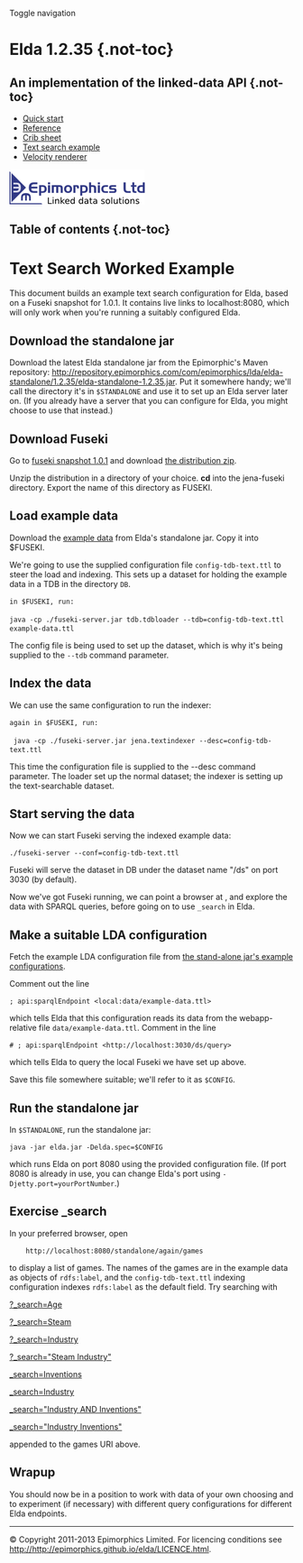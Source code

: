 Toggle navigation

Elda 1.2.35 {.not-toc}
===========

An implementation of the linked-data API {.not-toc}
----------------------------------------

-   [Quick start](index.html)
-   [Reference](reference.html)
-   [Crib sheet](cribsheet.html)
-   [Text search example](search-example.html)
-   [Velocity renderer](velocity.html)

![Epimorphics.com](../epilogo-240.png)

Table of contents {.not-toc}
-----------------

Text Search Worked Example
==========================

This document builds an example text search configuration for Elda,
based on a Fuseki snapshot for 1.0.1. It contains live links to
localhost:8080, which will only work when you're running a suitably
configured Elda.

Download the standalone jar
---------------------------

Download the latest Elda standalone jar from the Epimorphic's Maven
repository:
<http://repository.epimorphics.com/com/epimorphics/lda/elda-standalone/1.2.35/elda-standalone-1.2.35.jar>.
Put it somewhere handy; we'll call the directory it's in `$STANDALONE`
and use it to set up an Elda server later on. (If you already have a
server that you can configure for Elda, you might choose to use that
instead.)

Download Fuseki
---------------

Go to [fuseki snapshot
1.0.1](https://repository.apache.org/content/repositories/snapshots/org/apache/jena/jena-fuseki/1.0.1-SNAPSHOT/)
and download [the distribution
zip](https://repository.apache.org/content/repositories/snapshots/org/apache/jena/jena-fuseki/1.0.1-SNAPSHOT/jena-fuseki-1.0.1-20130914.081056-2-distribution.zip).

Unzip the distribution in a directory of your choice. **cd** into the
jena-fuseki directory. Export the name of this directory as FUSEKI.

Load example data
-----------------

Download the [example
data](https://code.google.com/p/elda/source/browse/elda-standalone/src/main/webapp/data/example-data.ttl)
from Elda's standalone jar. Copy it into \$FUSEKI.

We're going to use the supplied configuration file `config-tdb-text.ttl`
to steer the load and indexing. This sets up a dataset for holding the
example data in a TDB in the directory `DB`.

    in $FUSEKI, run:

    java -cp ./fuseki-server.jar tdb.tdbloader --tdb=config-tdb-text.ttl example-data.ttl

The config file is being used to set up the dataset, which is why it's
being supplied to the `--tdb` command parameter.

Index the data
--------------

We can use the same configuration to run the indexer:

    again in $FUSEKI, run:

     java -cp ./fuseki-server.jar jena.textindexer --desc=config-tdb-text.ttl

This time the configuration file is supplied to the --desc command
parameter. The loader set up the normal dataset; the indexer is setting
up the text-searchable dataset.

Start serving the data
----------------------

Now we can start Fuseki serving the indexed example data:

    ./fuseki-server --conf=config-tdb-text.ttl

Fuseki will serve the dataset in DB under the dataset name "/ds" on port
3030 (by default).

Now we've got Fuseki running, we can point a browser at
[](http://localhost:3030/sparql.tpl), and explore the data with SPARQL
queries, before going on to use `_search` in Elda.

Make a suitable LDA configuration
---------------------------------

Fetch the example LDA configuration file from [the stand-alone jar's
example
configurations](https://code.google.com/p/elda/source/browse/elda-standalone/src/main/webapp/specs/hello-again-world.ttl).

Comment out the line

    ; api:sparqlEndpoint <local:data/example-data.ttl>

which tells Elda that this configuration reads its data from the
webapp-relative file `data/example-data.ttl`. Comment in the line

    # ; api:sparqlEndpoint <http://localhost:3030/ds/query>

which tells Elda to query the local Fuseki we have set up above.

Save this file somewhere suitable; we'll refer to it as `$CONFIG`.

Run the standalone jar
----------------------

In `$STANDALONE`, run the standalone jar:

    java -jar elda.jar -Delda.spec=$CONFIG

which runs Elda on port 8080 using the provided configuration file. (If
port 8080 is already in use, you can change Elda's port using
`-Djetty.port=yourPortNumber`.)

Exercise \_search
-----------------

In your preferred browser, open

        http://localhost:8080/standalone/again/games

to display a list of games. The names of the games are in the example
data as objects of `rdfs:label`, and the `config-tdb-text.ttl` indexing
configuration indexes `rdfs:label` as the default field. Try searching
with

[?\_search=Age](http://localhost:8080/standalone/again/games?_search=Age)

[?\_search=Steam](http://localhost:8080/standalone/again/games?_search=Steam)

[?\_search=Industry](http://localhost:8080/standalone/again/games?_search=Industry)

[?\_search="Steam
Industry"](http://localhost:8080/standalone/again/games?_search=Steam%20Industry)

[\_search=Inventions](http://localhost:8080/standalone/again/games?_search=Inventions)

[\_search=Industry](http://localhost:8080/standalone/again/games?_search=Industry)

[\_search="Industry AND
Inventions"](http://localhost:8080/standalone/again/games?_search=Industry%20AND%20Inventions)

[\_search="Industry
Inventions"](http://localhost:8080/standalone/again/games?_search=Industry%20Inventions)

appended to the games URI above.

Wrapup
------

You should now be in a position to work with data of your own choosing
and to experiment (if necessary) with different query configurations for
different Elda endpoints.

* * * * *

© Copyright 2011-2013 Epimorphics Limited. For licencing conditions see
<http://http://epimorphics.github.io/elda/LICENCE.html>.

